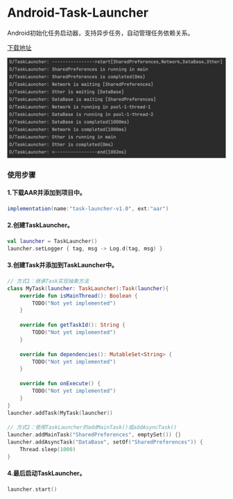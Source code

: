 # Android-Task-Launcher
Android初始化任务启动器，支持异步任务，自动管理任务依赖关系。

[下载地址](https://github.com/zrh1994/Android-Task-Launcher/releases/download/v1.0.0/task-launcher-v1.0.aar)

![任务执行日志](assets/launch-log.png)

### 使用步骤
#### 1.下载AAR并添加到项目中。
```groovy
implementation(name:"task-launcher-v1.0", ext:"aar")
```

#### 2.创建TaskLauncher。
```kotlin
val launcher = TaskLauncher()
launcher.setLogger { tag, msg -> Log.d(tag, msg) }
```

#### 3.创建Task并添加到TaskLauncher中。
```kotlin
// 方式1：继承Task实现抽象方法
class MyTask(launcher: TaskLauncher):Task(launcher){
    override fun isMainThread(): Boolean {
        TODO("Not yet implemented")
    }

    override fun getTaskId(): String {
        TODO("Not yet implemented")
    }

    override fun dependencies(): MutableSet<String> {
        TODO("Not yet implemented")
    }

    override fun onExecute() {
        TODO("Not yet implemented")
    }
}
launcher.addTask(MyTask(launcher))

// 方式2：使用TaskLauncher的addMainTask()或addAsyncTask()
launcher.addMainTask("SharedPreferences", emptySet()) {}
launcher.addAsyncTask("DataBase", setOf("SharedPreferences")) {
    Thread.sleep(1000)
}
```

#### 4.最后启动TaskLauncher。
```kotlin
launcher.start()
```